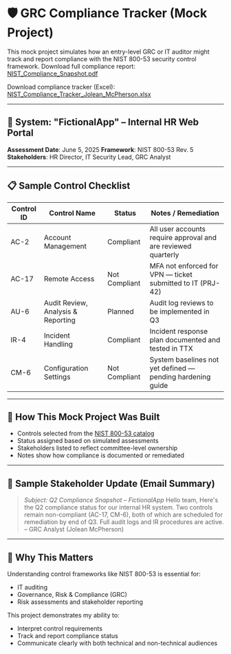# 🛡️ GRC Compliance Tracker (Mock Project)

This mock project simulates how an entry-level GRC or IT auditor might track and report compliance with the NIST 800-53 security control framework.
Download full compliance report:
[NIST_Compliance_Snapshot.pdf](https://github.com/JoleanMcPherson/grc-compliance-tracker/blob/44ae403a325a11d0ef1969c2511b4d0cdad7a74a/NIST%20800-53%20Compliance%20Snapshot.pdf)

Download compliance tracker (Excel):
[NIST_Compliance_Tracker_Jolean_McPherson.xlsx](https://github.com/JoleanMcPherson/grc-compliance-tracker/blob/c91f351e6a4b99aa6187f7e3efee74bd3c6ef767/NIST_Compliance_Tracker_Jolean_McPherson.xlsx)

---

## 🔧 System: "FictionalApp" – Internal HR Web Portal

**Assessment Date**: June 5, 2025
**Framework**: NIST 800-53 Rev. 5
**Stakeholders**: HR Director, IT Security Lead, GRC Analyst

---

## 📋 Sample Control Checklist

| Control ID | Control Name | Status | Notes / Remediation |
|------------|----------------------------------|---------------|----------------------|
| AC-2 | Account Management | Compliant | All user accounts require approval and are reviewed quarterly |
| AC-17 | Remote Access | Not Compliant | MFA not enforced for VPN — ticket submitted to IT (PRJ-42) |
| AU-6 | Audit Review, Analysis & Reporting| Planned | Audit log reviews to be implemented in Q3 |
| IR-4 | Incident Handling | Compliant | Incident response plan documented and tested in TTX |
| CM-6 | Configuration Settings | Not Compliant | System baselines not yet defined — pending hardening guide |

---

## 🧠 How This Mock Project Was Built

- Controls selected from the [NIST 800-53 catalog](https://nvd.nist.gov/800-53)
- Status assigned based on simulated assessments
- Stakeholders listed to reflect committee-level ownership
- Notes show how compliance is documented or remediated

---

## 🧾 Sample Stakeholder Update (Email Summary)

> *Subject: Q2 Compliance Snapshot – FictionalApp*
> Hello team,
> Here's the Q2 compliance status for our internal HR system. Two controls remain non-compliant (AC-17, CM-6), both of which are scheduled for remediation by end of Q3. Full audit logs and IR procedures are active.
> – GRC Analyst (Jolean McPherson)

---

## 📌 Why This Matters

Understanding control frameworks like NIST 800-53 is essential for:
- IT auditing
- Governance, Risk & Compliance (GRC)
- Risk assessments and stakeholder reporting

This project demonstrates my ability to:
- Interpret control requirements
- Track and report compliance status
- Communicate clearly with both technical and non-technical audiences
